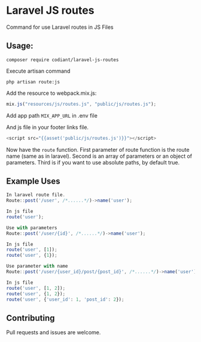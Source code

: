 # Laravel JS routes

Command for use Laravel routes in JS Files

## Usage:

```shell
composer require codiant/laravel-js-routes
```

Execute artisan command

```shell
php artisan route:js
```

Add the resource to webpack.mix.js:

```js
mix.js("resources/js/routes.js", "public/js/routes.js");
```

Add app path  `MIX_APP_URL` in .env file

And js file in your footer links file.

```js
<script src="{{asset('public/js/routes.js')}}"></script>
```

Now have the `route` function. 
First parameter of route function is the route name (same as in laravel).
Second is an array of parameters or an object of parameters.
Third is if you want to use absolute paths, by default true.

## Example Uses
```js
In laravel route file.
Route::post('/user', /*......*/)->name('user');

In js file
route('user');

Use with parameters
Route::post('/user/{id}', /*......*/)->name('user');

In js file
route('user', [1]);
route('user', {1});

Use parameter with name
Route::post('/user/{user_id}/post/{post_id}', /*......*/)->name('user');

In js file
route('user', [1, 2]);
route('user', {1, 2});
route('user', {'user_id': 1, 'post_id': 2});

```


## Contributing

Pull requests and issues are welcome.
